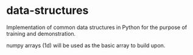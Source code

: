 # data-structures

Implementation of common data structures in Python for the purpose of training and demonstration.

numpy arrays (1d) will be used as the basic array to build upon.
